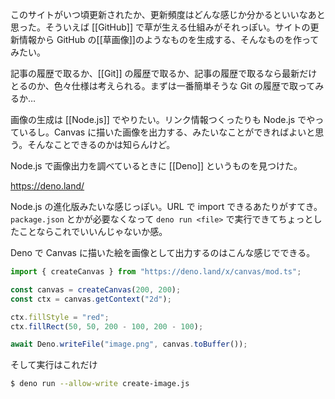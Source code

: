 このサイトがいつ頃更新されたか、更新頻度はどんな感じか分かるといいなあと思った。そういえば [[GitHub]] で草が生える仕組みがそれっぽい。サイトの更新情報から GitHub の[[草画像]]のようなものを生成する、そんなものを作ってみたい。

記事の履歴で取るか、[[Git]] の履歴で取るか、記事の履歴で取るなら最新だけとるのか、色々仕様は考えられる。まずは一番簡単そうな Git の履歴で取ってみるか…

画像の生成は [[Node.js]] でやりたい。リンク情報つくったりも Node.js でやっているし。Canvas に描いた画像を出力する、みたいなことができればよいと思う。そんなことできるのかは知らんけど。

Node.js で画像出力を調べているときに [[Deno]] というものを見つけた。

https://deno.land/

Node.js の進化版みたいな感じっぽい。URL で import できるあたりがすてき。`package.json` とかが必要なくなって `deno run <file>` で実行できてちょっとしたことならこれでいいんじゃないか感。

Deno で Canvas に描いた絵を画像として出力するのはこんな感じでできる。

```javascript:create-image.js
import { createCanvas } from "https://deno.land/x/canvas/mod.ts";

const canvas = createCanvas(200, 200);
const ctx = canvas.getContext("2d");

ctx.fillStyle = "red";
ctx.fillRect(50, 50, 200 - 100, 200 - 100);

await Deno.writeFile("image.png", canvas.toBuffer());
```

そして実行はこれだけ

```bash
$ deno run --allow-write create-image.js
```
